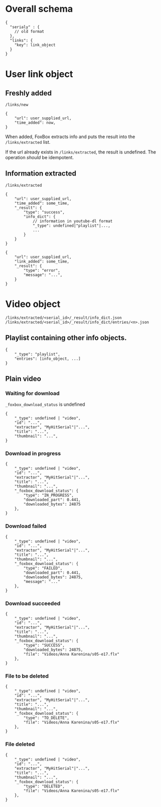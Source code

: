 # Overall schema

    {
      "serialy" : {
        // old format
      },
      "links": {
        "key": link_object
      }
    }

# User link object

## Freshly added

`/links/new`

    {
        "url": user_supplied_url,
        "time_added": now,
    }

When added, FoxBox extracts info and puts the result into the `/links/extracted` list.

If the url already exists in `/links/extracted`, the result is undefined. The operation *should* be idempotent.

## Information extracted

`/links/extracted`

    {
        "url": user_supplied_url,
        "time_added": some_time,
        "_result": {
            "type": "success",
            "info_dict": {
                // information in youtube-dl format
                "_type": undefined|"playlist"|...,
                ...
            }
        }
    }
    
    {
        "url": user_supplied_url,
        "link_added": some_time,
        "_result": {
            "type": "error", 
            "message": "...",
        }
    }

# Video object

`/links/extracted/<serial_id>/_result/info_dict.json`
`/links/extracted/<serial_id>/_result/info_dict/entries/<n>.json`

## Playlist containing other info objects.


    {
        "_type": "playlist",
        "entries": [info_object, ...]
    }

## Plain video

### Waiting for download

`_foxbox_download_status` is undefined

    {
        "_type": undefined | "video",
        "id": "...",
        "extractor", "MyHitSerial"|"...",
        "title": "...",
        "thumbnail": "...",
    }

### Download in progress

    {
        "_type": undefined | "video",
        "id": "...",
        "extractor", "MyHitSerial"|"...",
        "title": "...",
        "thumbnail": "...",
        "_foxbox_download_status": {
            "type": "IN_PROGRESS",
            "downloaded_part": 0.441,
            "downloaded_bytes": 24875
        },
    }

### Download failed

    {
        "_type": undefined | "video",
        "id": "...",
        "extractor", "MyHitSerial"|"...",
        "title": "...",
        "thumbnail": "...",
        "_foxbox_download_status": {
            "type": "FAILED",
            "downloaded_part": 0.441,
            "downloaded_bytes": 24875,
            "message": "..."
        },
    }
    
### Download succeeded

    {
        "_type": undefined | "video",
        "id": "...",
        "extractor", "MyHitSerial"|"...",
        "title": "...",
        "thumbnail": "...",
        "_foxbox_download_status": {
            "type": "SUCCESS",
            "downloaded_bytes": 24875,
            "file": "Videos/Anna Karenina/s05-e17.flv"
        },
    }

### File to be deleted

    {
        "_type": undefined | "video",
        "id": "...",
        "extractor", "MyHitSerial"|"...",
        "title": "...",
        "thumbnail": "...",
        "_foxbox_download_status": {
            "type": "TO_DELETE",
            "file": "Videos/Anna Karenina/s05-e17.flv"
        },
    }
    
### File deleted

    {
        "_type": undefined | "video",
        "id": "...",
        "extractor", "MyHitSerial"|"...",
        "title": "...",
        "thumbnail": "...",
        "_foxbox_download_status": {
            "type": "DELETED",
            "file": "Videos/Anna Karenina/s05-e17.flv"
        },
    }
